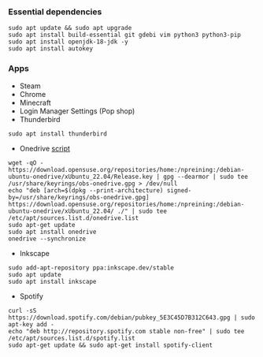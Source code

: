 ### Essential dependencies
```
sudo apt update && sudo apt upgrade
sudo apt install build-essential git gdebi vim python3 python3-pip
sudo apt install openjdk-18-jdk -y
sudo apt install autokey
```

### Apps
- Steam
- Chrome
- Minecraft
- Login Manager Settings (Pop shop)
- Thunderbird
```
sudo apt install thunderbird
```
- Onedrive
[script](https://github.com/abraunegg/onedrive/blob/master/docs/ubuntu-package-install.md#distribution-ubuntu-2204)
```
wget -qO - https://download.opensuse.org/repositories/home:/npreining:/debian-ubuntu-onedrive/xUbuntu_22.04/Release.key | gpg --dearmor | sudo tee /usr/share/keyrings/obs-onedrive.gpg > /dev/null
echo "deb [arch=$(dpkg --print-architecture) signed-by=/usr/share/keyrings/obs-onedrive.gpg] https://download.opensuse.org/repositories/home:/npreining:/debian-ubuntu-onedrive/xUbuntu_22.04/ ./" | sudo tee /etc/apt/sources.list.d/onedrive.list
sudo apt-get update
sudo apt install onedrive
onedrive --synchronize
```
- Inkscape
```
sudo add-apt-repository ppa:inkscape.dev/stable
sudo apt update
sudo apt install inkscape
```
- Spotify
```
curl -sS https://download.spotify.com/debian/pubkey_5E3C45D7B312C643.gpg | sudo apt-key add - 
echo "deb http://repository.spotify.com stable non-free" | sudo tee /etc/apt/sources.list.d/spotify.list
sudo apt-get update && sudo apt-get install spotify-client
```
